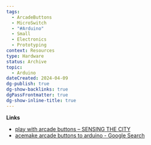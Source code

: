 ```yaml
---
tags:
  - ArcadeButtons
  - MicroSwitch
  - "#Arduino"
  - Small
  - Electronics
  - Prototyping
context: Resources
type: Hardware
status: Archive
topic:
  - Arduino
dateCreated: 2024-04-09
dg-publish: true
dg-show-backlinks: true
dgPassFrontmatter: true
dg-show-inline-title: true
---
```

**Links**
- [play with arcade buttons – SENSING THE CITY](https://www.sensingthecity.com/play-with-arcade-buttons/)
- [acemake arcade buttons to arduino - Google Search](https://www.google.com/search?q=acemake+arcade+buttons+to+arduino&rlz=1C1RXQR_enUS1085US1085&oq=acemake+arcade+buttons+to+arduino&gs_lcrp=EgZjaHJvbWUyBggAEEUYOdIBCTE1NTI0ajBqN6gCALACAA&sourceid=chrome&ie=UTF-8)